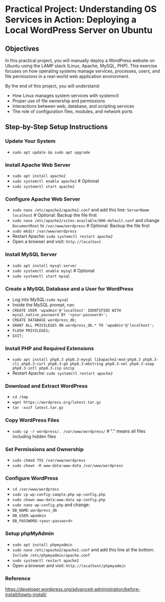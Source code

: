 # Practical Project: Understanding OS Services in Action: Deploying a Local WordPress Server on Ubuntu

## Objectives
In this practical project, you will manually deploy a WordPress website on Ubuntu using the LAMP stack (Linux, Apache, MySQL, PHP). This exercise focuses on how operating systems manage services, processes, users, and file permissions in a real-world web application environment.

By the end of this project, you will understand:
- How Linux manages system services with systemctl
- Proper use of file ownership and permissions
- Interactions between web, database, and scripting services
- The role of configuration files, modules, and network ports

## Step-by-Step Setup Instructions
### Update Your System
- `sudo apt update && sudo apt upgrade`

### Install Apache Web Server
- `sudo apt install apache2`
- `sudo systemctl enable apache2` # Optional
- `sudo systemctl start apache2`

### Configure Apache Web Server
- `sudo nano /etc/apache2/apache2.conf` and add this line: `ServerName localhost` # Optional: Backup the file first
- `sudo nano /etc/apache2/sites-available/000-default.conf` and change `DocumentRoot` to `/var/www/wordpress` # Optional: Backup the file first
- `sudo mkdir /var/www/wordpress`
- Restart Apache: `sudo systemctl restart apache2`
- Open a browser and visit: `http://localhost`

### Install MySQL Server
- `sudo apt install mysql-server`
- `sudo systemctl enable mysql` # Optional
- `sudo systemctl start mysql`

### Create a MySQL Database and a User for WordPress
- Log into MySQL:`sudo mysql`
- Inside the MySQL prompt, run:
- `CREATE USER 'wpadmin'@'localhost' IDENTIFIED WITH mysql_native_password BY '<your-password>';`
- `CREATE DATABASE wordpress_db;`
- `GRANT ALL PRIVILEGES ON wordpress_db.* TO 'wpadmin'@'localhost';`
- `FLUSH PRIVILEGES;`
- `EXIT;`

### Install PHP and Required Extensions
- `sudo apt install php8.3 php8.3-mysql libapache2-mod-php8.3 php8.3-cli php8.3-curl php8.3-gd php8.3-mbstring php8.3-xml php8.3-soap php8.3-intl php8.3-zip unzip`
- Restart Apache: `sudo systemctl restart apache2`

### Download and Extract WordPress
- `cd /tmp`
- `wget https://wordpress.org/latest.tar.gz`
- `tar -xvzf latest.tar.gz`

### Copy WordPress Files
- `sudo cp -r wordpress/. /var/www/wordpress/` # "." means all files including hidden files

### Set Permissions and Ownership
- `sudo chmod 755 /var/www/wordpress`
- `sudo chown -R www-data:www-data /var/www/wordpress`

### Configure WordPress
- `cd /var/www/wordpress`
- `sudo cp wp-config-sample.php wp-config.php`
- `sudo chown www-data:www-data wp-config.php`
- `sudo nano wp-config.php` and change:
- `DB_NAME`: `wordpress_db`
- `DB_USER`: `wpadmin`
- `DB_PASSWORD`: `<your-password>`

### Setup phpMyAdmin
- `sudo apt install phpmyadmin`
- `sudo nano /etc/apache2/apache2.conf` and add this line at the bottom: `Include /etc/phpmyadmin/apache.conf`
- `sudo systemctl restart apache2`
- Open a browser and visit: `http://localhost/phpmyadmin`

### Reference
https://developer.wordpress.org/advanced-administration/before-install/howto-install/
